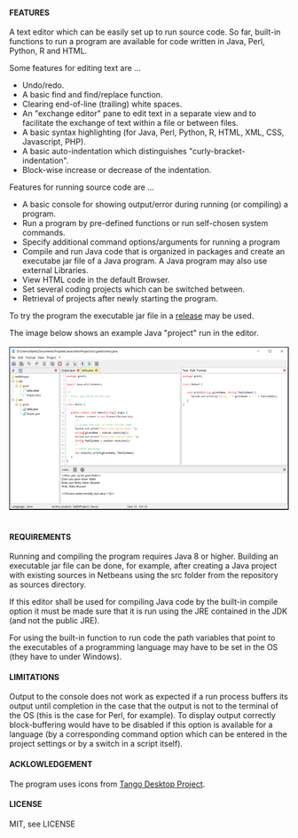 <h4>FEATURES</h4>
<p>
A text editor which can be easily set up to run source code. So far, built-in
functions to run a program are available for code written in Java, Perl, Python, R and
HTML.
<br>
<p>
Some features for editing text are ...
<ul>
<li>Undo/redo.</li>
<li>A basic find and find/replace function.</li>
<li>Clearing end-of-line (trailing) white spaces.</li>
<li>An "exchange editor" pane to edit text in a separate view and to facilitate
    the exchange of text within a file or between files.</li>
<li>A basic syntax highlighting (for Java, Perl, Python, R, HTML, XML, CSS,
    Javascript, PHP).</li>
<li>A basic auto-indentation which distinguishes "curly-bracket-indentation".</li>
<li>Block-wise increase or decrease of the indentation.</li>
</ul>
<p>
Features for running source code are ...
<ul>
<li>A basic console for showing output/error during running (or compiling) a program.</li>
<li>Run a program by pre-defined functions or run self-chosen system commands.</li>
<li>Specify additional command options/arguments for running a program</li>
<li>Compile and run Java code that is organized in packages and create an executabe jar
    file of a Java program. A Java program may also use external Libraries.</li>
<li>View HTML code in the default Browser.</li>
<li>Set several coding projects which can be switched between.</li>
<li>Retrieval of projects after newly starting the program.</li>
</ul>
<p>
To try the program the executable jar file in a
<a href="https://github.com/Eadgyth/Programming-Editor/releases">release</a> may be used.
<br>
<p>
The image below shows an example Java "project" run in the editor.
<br>
<br>
<img src="docs/images/ExampleProject.png" width="700"/><br><br>
<h4>REQUIREMENTS</h4>
<p>
Running and compiling the program requires Java 8 or higher. Building an executable jar
file can be done, for example, after creating a Java project with existing sources in
Netbeans using the src folder from the repository as sources directory.
<p>
If this editor shall be used for compiling Java code by the built-in compile option it must
be made sure that it is run using the JRE contained in the JDK (and not the public JRE).
<p>
For using the built-in function to run code the path variables that point to the executables
of a programming language may have to be set in the OS (they have to under Windows).
<br>
<h4>LIMITATIONS</h4>
<p>
Output to the console does not work as expected if a run process buffers its output
until completion in the case that the output is not to the terminal of the OS (this is the
case for Perl, for example). To display output correctly block-buffering would have to be
disabled if this option is available for a language (by a corresponding command option which
can be entered in the project settings or by a switch in a script itself).
<br>
<h4>ACKLOWLEDGEMENT</h4>
<p>
The program uses icons from
<a href="https://github.com/Distrotech/tango-icon-theme">Tango Desktop Project</a>.
<br>
<h4>LICENSE</h4>
<p>
MIT, see LICENSE<br>
